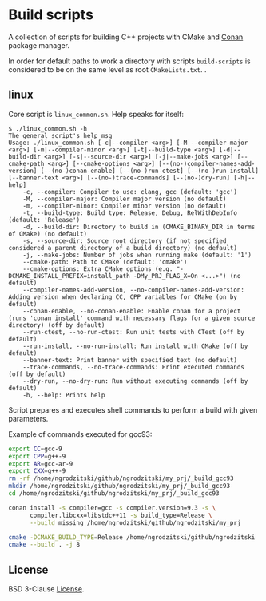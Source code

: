 # Build scripts

A collection of scripts for building C++ projects with CMake and [Conan](https://conan.io/) package manager.

In order for default paths to work a directory with scripts `build-scripts` is considered to be on the same level as root `CMakeLists.txt`.
.

## linux

Core script is `linux_common.sh`. Help speaks for itself:

```
$ ./linux_common.sh -h
The general script's help msg
Usage: ./linux_common.sh [-c|--compiler <arg>] [-M|--compiler-major <arg>] [-m|--compiler-minor <arg>] [-t|--build-type <arg>] [-d|--build-dir <arg>] [-s|--source-dir <arg>] [-j|--make-jobs <arg>] [--cmake-path <arg>] [--cmake-options <arg>] [--(no-)compiler-names-add-version] [--(no-)conan-enable] [--(no-)run-ctest] [--(no-)run-install] [--banner-text <arg>] [--(no-)trace-commands] [--(no-)dry-run] [-h|--help]
    -c, --compiler: Compiler to use: clang, gcc (default: 'gcc')
    -M, --compiler-major: Compiler major version (no default)
    -m, --compiler-minor: Compiler minor version (no default)
    -t, --build-type: Build type: Release, Debug, RelWithDebInfo (default: 'Release')
    -d, --build-dir: Directory to build in (CMAKE_BINARY_DIR in terms of CMake) (no default)
    -s, --source-dir: Source root directory (if not specified considered a parent directory of a build directory) (no default)
    -j, --make-jobs: Number of jobs when running make (default: '1')
    --cmake-path: Path to CMake (default: 'cmake')
    --cmake-options: Extra CMake options (e.g. "-DCMAKE_INSTALL_PREFIX=install_path -DMy_PRJ_FLAG_X=On <...>") (no default)
    --compiler-names-add-version, --no-compiler-names-add-version: Adding version when declaring CC, CPP variables for CMake (on by default)
    --conan-enable, --no-conan-enable: Enable conan for a project (runs 'conan install' command with necessary flags for a given source directory) (off by default)
    --run-ctest, --no-run-ctest: Run unit tests with CTest (off by default)
    --run-install, --no-run-install: Run install with CMake (off by default)
    --banner-text: Print banner with specified text (no default)
    --trace-commands, --no-trace-commands: Print executed commands (off by default)
    --dry-run, --no-dry-run: Run without executing commands (off by default)
    -h, --help: Prints help
```

Script prepares and executes shell commands to perform a build with given parameters.

Example of commands executed for gcc93:

```bash
export CC=gcc-9
export CPP=g++-9
export AR=gcc-ar-9
export CXX=g++-9
rm -rf /home/ngrodzitski/github/ngrodzitski/my_prj/_build_gcc93
mkdir /home/ngrodzitski/github/ngrodzitski/my_prj/_build_gcc93
cd /home/ngrodzitski/github/ngrodzitski/my_prj/_build_gcc93

conan install -s compiler=gcc -s compiler.version=9.3 -s \
      compiler.libcxx=libstdc++11 -s build_type=Release \
      --build missing /home/ngrodzitski/github/ngrodzitski/my_prj

cmake -DCMAKE_BUILD_TYPE=Release /home/ngrodzitski/github/ngrodzitski
cmake --build . -j 8
```

## License

BSD 3-Clause [License](./LICENSE).

